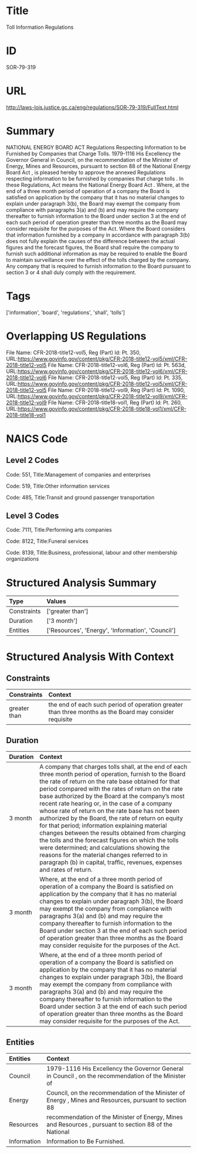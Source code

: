 # Title
Toll Information Regulations


# ID
SOR-79-319

# URL
http://laws-lois.justice.gc.ca/eng/regulations/SOR-79-319/FullText.html


# Summary
NATIONAL ENERGY BOARD ACT Regulations Respecting Information to be Furnished by Companies that Charge Tolls.
1979-1116 His Excellency the Governor General in Council, on the recommendation of the Minister of Energy, Mines and Resources, pursuant to section 88 of the  National Energy Board Act , is pleased hereby to approve the annexed  Regulations respecting information to be furnished by companies that charge tolls .
In these Regulations,  Act  means the  National Energy Board Act .
Where, at the end of a three month period of operation of a company the Board is satisfied on application by the company that it has no material changes to explain under paragraph 3(b), the Board may exempt the company from compliance with paragraphs 3(a) and (b) and may require the company thereafter to furnish information to the Board under section 3 at the end of each such period of operation greater than three months as the Board may consider requisite for the purposes of the Act. Where the Board considers that information furnished by a company in accordance with paragraph 3(b) does not fully explain the causes of the difference between the actual figures and the forecast figures, the Board shall require the company to furnish such additional information as may be required to enable the Board to maintain surveillance over the effect of the tolls charged by the company.
Any company that is required to furnish information to the Board pursuant to section 3 or 4 shall duly comply with the requirement.


# Tags
['information', 'board', 'regulations', 'shall', 'tolls']


# Overlapping US Regulations
File Name: CFR-2018-title12-vol5, Reg (Part) Id: Pt. 350, URL:https://www.govinfo.gov/content/pkg/CFR-2018-title12-vol5/xml/CFR-2018-title12-vol5
File Name: CFR-2018-title12-vol6, Reg (Part) Id: Pt. 563d, URL:https://www.govinfo.gov/content/pkg/CFR-2018-title12-vol6/xml/CFR-2018-title12-vol6
File Name: CFR-2018-title12-vol5, Reg (Part) Id: Pt. 335, URL:https://www.govinfo.gov/content/pkg/CFR-2018-title12-vol5/xml/CFR-2018-title12-vol5
File Name: CFR-2018-title12-vol9, Reg (Part) Id: Pt. 1090, URL:https://www.govinfo.gov/content/pkg/CFR-2018-title12-vol9/xml/CFR-2018-title12-vol9
File Name: CFR-2018-title18-vol1, Reg (Part) Id: Pt. 260, URL:https://www.govinfo.gov/content/pkg/CFR-2018-title18-vol1/xml/CFR-2018-title18-vol1



# NAICS Code
## Level 2 Codes
Code: 551, Title:Management of companies and enterprises

Code: 519, Title:Other information services

Code: 485, Title:Transit and ground passenger transportation




## Level 3 Codes
Code: 7111, Title:Performing arts companies

Code: 8122, Title:Funeral services

Code: 8139, Title:Business, professional, labour and other membership organizations







# Structured Analysis Summary
| Type        | Values                                            |
|:------------|:--------------------------------------------------|
| Constraints | ['greater than']                                  |
| Duration    | ['3 month']                                       |
| Entities    | ['Resources', 'Energy', 'Information', 'Council'] |


# Structured Analysis With Context
 


## Constraints
| Constraints   | Context                                                                                                |
|:--------------|:-------------------------------------------------------------------------------------------------------|
| greater than  | the end of each such period of operation greater than three months as the Board may consider requisite |


## Duration
| Duration   | Context                                                                                                                                                                                                                                                                                                                                                                                                                                                                                                                                                                                                                                                                                                                                                                 |
|:-----------|:------------------------------------------------------------------------------------------------------------------------------------------------------------------------------------------------------------------------------------------------------------------------------------------------------------------------------------------------------------------------------------------------------------------------------------------------------------------------------------------------------------------------------------------------------------------------------------------------------------------------------------------------------------------------------------------------------------------------------------------------------------------------|
| 3 month    | A company that charges tolls shall, at the end of each three month period of operation, furnish to the Board the rate of return on the rate base obtained for that period compared with the rates of return on the rate base authorized by the Board at the company’s most recent rate hearing or, in the case of a company whose rate of return on the rate base has not been authorized by the Board, the rate of return on equity for that period; information explaining material changes between the results obtained from charging the tolls and the forecast figures on which the tolls were determined; and calculations showing the reasons for the material changes referred to in paragraph (b) in capital, traffic, revenues, expenses and rates of return. |
| 3 month    | Where, at the end of a three month period of operation of a company the Board is satisfied on application by the company that it has no material changes to explain under paragraph 3(b), the Board may exempt the company from compliance with paragraphs 3(a) and (b) and may require the company thereafter to furnish information to the Board under section 3 at the end of each such period of operation greater than three months as the Board may consider requisite for the purposes of the Act.                                                                                                                                                                                                                                                               |
| 3 month    | Where, at the end of a three month period of operation of a company the Board is satisfied on application by the company that it has no material changes to explain under paragraph 3(b), the Board may exempt the company from compliance with paragraphs 3(a) and (b) and may require the company thereafter to furnish information to the Board under section 3 at the end of each such period of operation greater than three months as the Board may consider requisite for the purposes of the Act.                                                                                                                                                                                                                                                               |


## Entities
| Entities    | Context                                                                                                |
|:------------|:-------------------------------------------------------------------------------------------------------|
| Council     | 1979-1116 His Excellency the Governor General in  Council , on the recommendation of the Minister of   |
| Energy      | Council, on the recommendation of the Minister of Energy , Mines and Resources, pursuant to section 88 |
| Resources   | recommendation of the Minister of Energy, Mines and Resources , pursuant to section 88 of the National |
| Information | Information  to Be Furnished.                                                                          |


